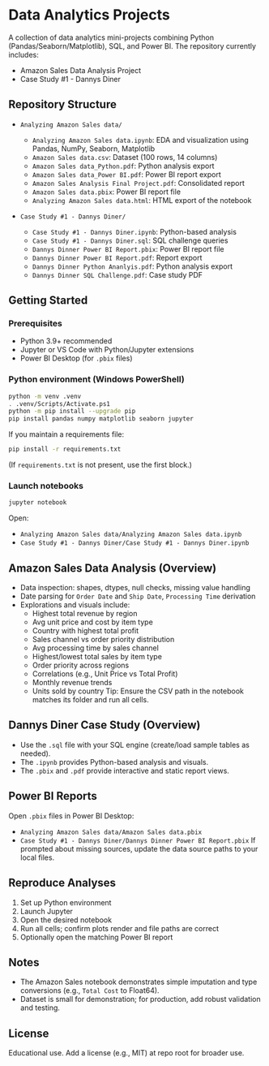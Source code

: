 ﻿# Data Analytics Projects

A collection of data analytics mini-projects combining Python (Pandas/Seaborn/Matplotlib), SQL, and Power BI. The repository currently includes:

- Amazon Sales Data Analysis Project
- Case Study #1 - Dannys Diner

## Repository Structure

- `Analyzing Amazon Sales data/`
  - `Analyzing Amazon Sales data.ipynb`: EDA and visualization using Pandas, NumPy, Seaborn, Matplotlib
  - `Amazon Sales data.csv`: Dataset (100 rows, 14 columns)
  - `Amazon Sales data_Python.pdf`: Python analysis export
  - `Amazon Sales data_Power BI.pdf`: Power BI report export
  - `Amazon Sales Analysis Final Project.pdf`: Consolidated report
  - `Amazon Sales data.pbix`: Power BI report file
  - `Analyzing Amazon Sales data.html`: HTML export of the notebook

- `Case Study #1 - Dannys Diner/`
  - `Case Study #1 - Dannys Diner.ipynb`: Python-based analysis
  - `Case Study #1 - Dannys Diner.sql`: SQL challenge queries
  - `Dannys Dinner Power BI Report.pbix`: Power BI report file
  - `Dannys Dinner Power BI Report.pdf`: Report export
  - `Dannys Dinner Python Ananlyis.pdf`: Python analysis export
  - `Dannys Dinner SQL Challenge.pdf`: Case study PDF

## Getting Started

### Prerequisites
- Python 3.9+ recommended
- Jupyter or VS Code with Python/Jupyter extensions
- Power BI Desktop (for `.pbix` files)

### Python environment (Windows PowerShell)
```bash
python -m venv .venv
. .venv/Scripts/Activate.ps1
python -m pip install --upgrade pip
pip install pandas numpy matplotlib seaborn jupyter
```

If you maintain a requirements file:
```bash
pip install -r requirements.txt
```
(If `requirements.txt` is not present, use the first block.)

### Launch notebooks
```bash
jupyter notebook
```
Open:
- `Analyzing Amazon Sales data/Analyzing Amazon Sales data.ipynb`
- `Case Study #1 - Dannys Diner/Case Study #1 - Dannys Diner.ipynb`

## Amazon Sales Data Analysis (Overview)
- Data inspection: shapes, dtypes, null checks, missing value handling
- Date parsing for `Order Date` and `Ship Date`, `Processing Time` derivation
- Explorations and visuals include:
  - Highest total revenue by region
  - Avg unit price and cost by item type
  - Country with highest total profit
  - Sales channel vs order priority distribution
  - Avg processing time by sales channel
  - Highest/lowest total sales by item type
  - Order priority across regions
  - Correlations (e.g., Unit Price vs Total Profit)
  - Monthly revenue trends
  - Units sold by country
Tip: Ensure the CSV path in the notebook matches its folder and run all cells.

## Dannys Diner Case Study (Overview)
- Use the `.sql` file with your SQL engine (create/load sample tables as needed).
- The `.ipynb` provides Python-based analysis and visuals.
- The `.pbix` and `.pdf` provide interactive and static report views.

## Power BI Reports
Open `.pbix` files in Power BI Desktop:
- `Analyzing Amazon Sales data/Amazon Sales data.pbix`
- `Case Study #1 - Dannys Diner/Dannys Dinner Power BI Report.pbix`
If prompted about missing sources, update the data source paths to your local files.

## Reproduce Analyses
1. Set up Python environment
2. Launch Jupyter
3. Open the desired notebook
4. Run all cells; confirm plots render and file paths are correct
5. Optionally open the matching Power BI report

## Notes
- The Amazon Sales notebook demonstrates simple imputation and type conversions (e.g., `Total Cost` to Float64).
- Dataset is small for demonstration; for production, add robust validation and testing.

## License
Educational use. Add a license (e.g., MIT) at repo root for broader use.
